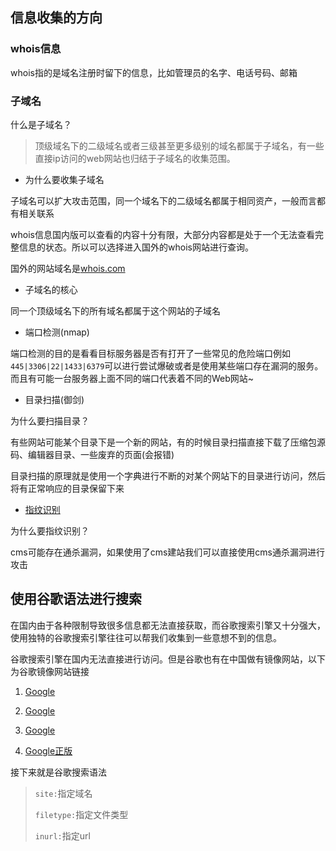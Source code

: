 ## 信息收集的方向

### whois信息

whois指的是域名注册时留下的信息，比如管理员的名字、电话号码、邮箱

### 子域名

什么是子域名？

> 顶级域名下的二级域名或者三级甚至更多级别的域名都属于子域名，有一些直接ip访问的web网站也归结于子域名的收集范围。

* 为什么要收集子域名

子域名可以扩大攻击范围，同一个域名下的二级域名都属于相同资产，一般而言都有相关联系

whois信息国内版可以查看的内容十分有限，大部分内容都是处于一个无法查看完整信息的状态。所以可以选择进入国外的whois网站进行查询。

国外的网站域名是[whois.com](https://www.whois.com/)

* 子域名的核心

同一个顶级域名下的所有域名都属于这个网站的子域名

* 端口检测(nmap)

端口检测的目的是看看目标服务器是否有打开了一些常见的危险端口例如`445|3306|22|1433|6379`可以进行尝试爆破或者是使用某些端口存在漏洞的服务。而且有可能一台服务器上面不同的端口代表着不同的Web网站~

* 目录扫描(御剑)

为什么要扫描目录？

有些网站可能某个目录下是一个新的网站，有的时候目录扫描直接下载了压缩包源码、编辑器目录、一些废弃的页面(会报错)

目录扫描的原理就是使用一个字典进行不断的对某个网站下的目录进行访问，然后将有正常响应的目录保留下来	

* [指纹识别](http://s.threatbook.cn/)

为什么要指纹识别？

cms可能存在通杀漏洞，如果使用了cms建站我们可以直接使用cms通杀漏洞进行攻击

## 使用谷歌语法进行搜索

在国内由于各种限制导致很多信息都无法直接获取，而谷歌搜索引擎又十分强大，使用独特的谷歌搜索引擎往往可以帮我们收集到一些意想不到的信息。

谷歌搜索引擎在国内无法直接进行访问。但是谷歌也有在中国做有镜像网站，以下为谷歌镜像网站链接

1. [Google](https://s.iit.xyz/)

2. [Google](https://note.cm/)

3. [Google](https://google.sb250.gq/)

4. [Google正版](https://www.google.com/)

接下来就是谷歌搜索语法

> `site:`指定域名
>
> `filetype:`指定文件类型
>
> `inurl:`指定url